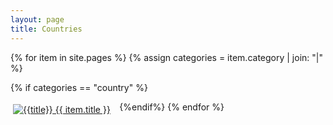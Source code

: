 ```yaml
---
layout: page
title: Countries
---
```


{% for item in site.pages %}
{% assign categories = item.category | join: "|" %}

{% if categories == "country" %}
<div style="padding: 4px; float:left; width: 33%"><a title="{{title}}" href="{{ item.url }}"><img alt="{{title}}" src="{{ item.image }}"> {{ item.title }}</a></div>
{%endif%}
{% endfor %}
